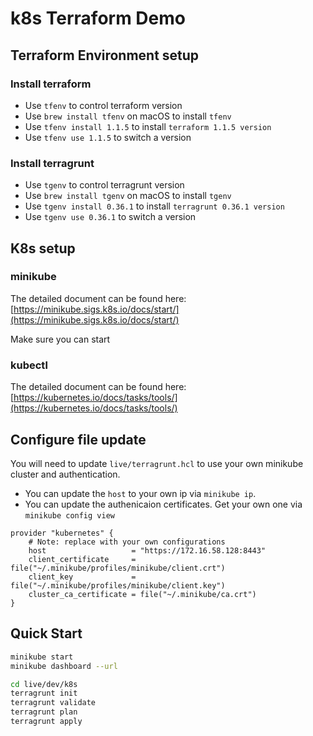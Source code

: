 # k8s Terraform Demo

## Terraform Environment setup

### Install terraform

- Use `tfenv` to control terraform version
- Use `brew install tfenv` on macOS to install `tfenv`
- Use `tfenv install 1.1.5` to install `terraform 1.1.5 version`
- Use `tfenv use 1.1.5` to switch a version 

### Install terragrunt

- Use `tgenv` to control terragrunt version
- Use `brew install tgenv` on macOS to install `tgenv`
- Use `tgenv install 0.36.1` to install `terragrunt 0.36.1 version`
- Use `tgenv use 0.36.1` to switch a version

## K8s setup

### minikube

The detailed document can be found here: [https://minikube.sigs.k8s.io/docs/start/](https://minikube.sigs.k8s.io/docs/start/)

Make sure you can start
### kubectl

The detailed document can be found here: [https://kubernetes.io/docs/tasks/tools/](https://kubernetes.io/docs/tasks/tools/)

## Configure file update

You will need to update `live/terragrunt.hcl` to use your own minikube cluster and authentication.

- You can update the `host` to your own ip via `minikube ip`.
- You can update the authenicaion certificates. Get your own one via `minikube config view`

```t
provider "kubernetes" {
    # Note: replace with your own configurations
    host                   = "https://172.16.58.128:8443"
    client_certificate     = file("~/.minikube/profiles/minikube/client.crt")
    client_key             = file("~/.minikube/profiles/minikube/client.key")
    cluster_ca_certificate = file("~/.minikube/ca.crt")
}

```


## Quick Start 
```sh
minikube start
minikube dashboard --url

cd live/dev/k8s
terragrunt init
terragrunt validate
terragrunt plan
terragrunt apply
```